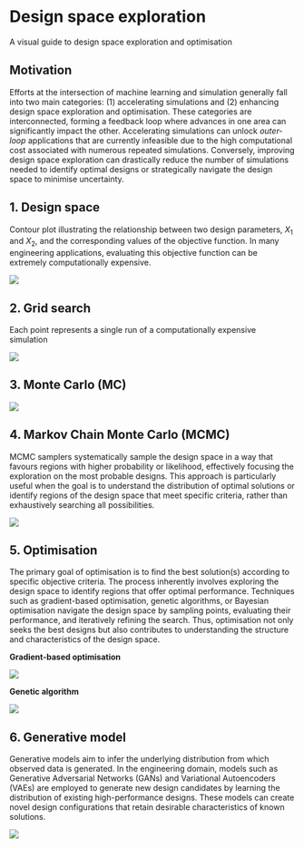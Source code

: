 # Design space exploration

A visual guide to design space exploration and optimisation

## Motivation

Efforts at the intersection of machine learning and simulation generally fall into two main categories: (1) accelerating simulations and (2) enhancing design space exploration and optimisation. These categories are interconnected, forming a feedback loop where advances in one area can significantly impact the other. Accelerating simulations can unlock *outer-loop* applications that are currently infeasible due to the high computational cost associated with numerous repeated simulations. Conversely, improving design space exploration can drastically reduce the number of simulations needed to identify optimal designs or strategically navigate the design space to minimise uncertainty.

## 1. Design space

Contour plot illustrating the relationship between two design parameters, $X_1$ and $X_2$, and the corresponding values of the objective function. In many engineering applications, evaluating this objective function can be extremely computationally expensive.

![](figures/design-space.png)

## 2. Grid search

Each point represents a single run of a computationally expensive simulation

![](figures/grid-search.png)

## 3. Monte Carlo (MC)

![](figures/monte-carlo.png)

## 4. Markov Chain Monte Carlo (MCMC)

MCMC samplers systematically sample the design space in a way that favours regions with higher probability or likelihood, effectively focusing the exploration on the most probable designs. This approach is particularly useful when the goal is to understand the distribution of optimal solutions or identify regions of the design space that meet specific criteria, rather than exhaustively searching all possibilities.

![](figures/mcmc.png)

## 5. Optimisation

The primary goal of optimisation is to find the best solution(s) according to specific objective criteria. The process inherently involves exploring the design space to identify regions that offer optimal performance. Techniques such as gradient-based optimisation, genetic algorithms, or Bayesian optimisation navigate the design space by sampling points, evaluating their performance, and iteratively refining the search. Thus, optimisation not only seeks the best designs but also contributes to understanding the structure and characteristics of the design space.

**Gradient-based optimisation**

![](figures/optimisation.png)

**Genetic algorithm**

![](figures/genetic-algorithm.gif)

## 6. Generative model

Generative models aim to infer the underlying distribution from which observed data is generated. In the engineering domain, models such as Generative Adversarial Networks (GANs) and Variational Autoencoders (VAEs) are employed to generate new design candidates by learning the distribution of existing high-performance designs. These models can create novel design configurations that retain desirable characteristics of known solutions.

![](figures/generative-model.png)